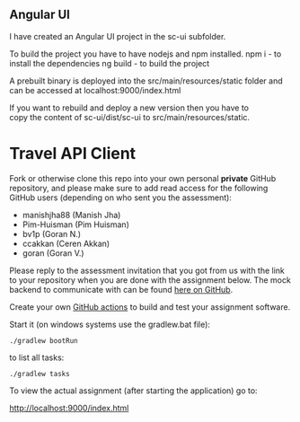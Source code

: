 ## Angular UI
I have created an Angular UI project in the sc-ui subfolder.

To build the project you have to have nodejs and npm installed.
npm i - to install the dependencies
ng build - to build the project

A prebuilt binary is deployed into the src/main/resources/static folder 
and can be accessed at localhost:9000/index.html

If you want to rebuild and deploy a new version then you have to  
copy the content of sc-ui/dist/sc-ui to src/main/resources/static.

Travel API Client
=================

Fork or otherwise clone this repo into your own personal **private** GitHub repository, and please make sure to add read access for the following GitHub users (depending on who sent you the assessment):
- manishjha88 (Manish Jha)
- Pim-Huisman (Pim Huisman)
- bv1p (Goran N.)
- ccakkan (Ceren Akkan)
- goran (Goran V.)

Please reply to the assessment invitation that you got from us with the link to your
repository when you are done with the assignment below. The mock backend to communicate with can be
found [here on GitHub](https://github.com/Pim-Huisman/simple-travel-api-mock).

Create your own [GitHub actions](https://github.com/features/actions) to build and test your assignment software.

Start it (on windows systems use the gradlew.bat file):

`./gradlew bootRun`

to list all tasks:

`./gradlew tasks`

To view the actual assignment (after starting the application) go to:

[http://localhost:9000/index.html](http://localhost:9000/index.html)

